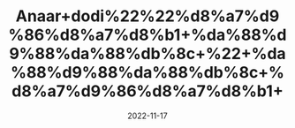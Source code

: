 ---
title: 'Anaar+dodi%22%22%d8%a7%d9%86%d8%a7%d8%b1+%da%88%d9%88%da%88%db%8c+%22+%da%88%d9%88%da%88%db%8c+%d8%a7%d9%86%d8%a7%d8%b1+'
date: '2022-11-17' 
metatag: '' 
inventory: '0' 
draft: false 
# meta description 
shortDescripton: ''
description: 'Herbs+%d8%ac%da%91%db%8c+%d8%a8%d9%88%d9%b9%db%8c'
longdescription: ''
tags: ''
brand: ''
subCategory: ''
unit: '10 gm-Pk'
sellCount: '0'
featured: True
# product Price
price: '30.0'
# Product Short Description
shortDescription: ''
productID: 'B9F7CB00-3649-ED11-996A-005056B3A416'
type: 'products'
category: 'Herbs+%d8%ac%da%91%db%8c+%d8%a8%d9%88%d9%b9%db%8c' 
thumnailproduct: 'https://eraconnect.blob.core.windows.net/product-images/aminsaddiquidawakhana/7363e906-3790-40d8-89e8-871b4d56731c.webp' 
images:
  - image: 'https://eraconnect.blob.core.windows.net/product-images/aminsaddiquidawakhana/7363e906-3790-40d8-89e8-871b4d56731c.webp'  
Variants:
---